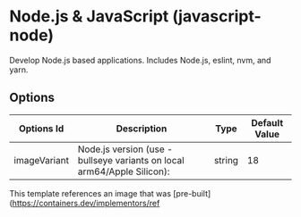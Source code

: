 
# Node.js & JavaScript (javascript-node)

Develop Node.js based applications. Includes Node.js, eslint, nvm, and yarn.

## Options

| Options Id | Description | Type | Default Value |
|-----|-----|-----|-----|
| imageVariant | Node.js version (use -bullseye variants on local arm64/Apple Silicon): | string | 18 |

This template references an image that was [pre-built](https://containers.dev/implementors/ref